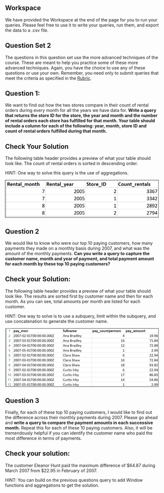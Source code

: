 ## Workspace

We have provided the Workspace at the end of the page for you to run your queries. Please feel free to use it to write your queries, run them, and export the data to a .csv file.

## Question Set 2

The questions in this question set use the more advanced techniques of the course. These are meant to help you practice some of these more advanced techniques. Again, you have the choice to use any of these questions or use your own. Remember, you need only to submit queries that meet the criteria as specified in the <a href="https://review.udacity.com/#!/rubrics/2095/view">Rubric</a>.

## Question 1:

We want to find out how the two stores compare in their count of rental orders during every month for all the years we have data for.  <b>Write a query that returns the store ID for the store, the year and month and the number of rental orders each store has fulfilled for that month. Your table should include a column for each of the following: year, month, store ID and count of rental orders fulfilled during that month.</b>


## Check Your Solution

The following table header provides a preview of what your table should look like. The count of rental orders is sorted in descending order.

HINT: One way to solve this query is the use of aggregations.

<img src="img/ques4a.png">


## Question 2

We would like to know who were our top 10 paying customers, how many payments they made on a monthly basis during 2007, and what was the amount of the monthly payments. <b>Can you write a query to capture the customer name, month and year of payment, and total payment amount for each month by these top 10 paying customers?</b>

## Check your Solution:

The following table header provides a preview of what your table should look like. The results are sorted first by customer name and then for each month. As you can see, total amounts per month are listed for each customer.

HINT: One way to solve is to use a subquery, limit within the subquery, and use concatenation to generate the customer name.

<img src="img/ques5a.png">

## Question 3

Finally, for each of these top 10 paying customers, I would like to find out the difference across their monthly payments during 2007. Please go ahead and <b>write a query to compare the payment amounts in each successive month.</b> Repeat this for each of these 10 paying customers. Also, it will be tremendously helpful if you can identify the customer name who paid the most difference in terms of payments.

## Check your solution:

The customer Eleanor Hunt paid the maximum difference of $64.87 during March 2007 from $22.95 in February of 2007.

HINT: You can build on the previous questions query to add Window functions and aggregations to get the solution.
